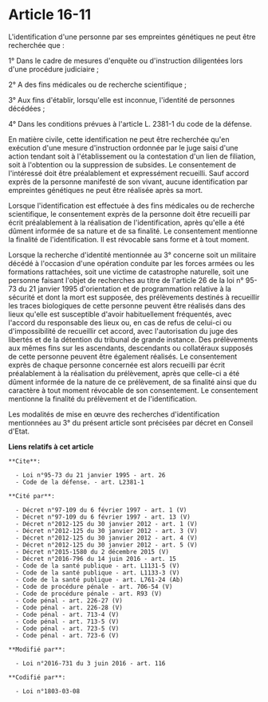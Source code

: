 # Article 16-11

L'identification d'une personne par ses empreintes génétiques ne peut être recherchée que : 

1° Dans le cadre de mesures d'enquête ou d'instruction diligentées lors d'une procédure judiciaire ; 

2° A des fins médicales ou de recherche scientifique ; 

3° Aux fins d'établir, lorsqu'elle est inconnue, l'identité de personnes décédées ;

4° Dans les conditions prévues à l'article L. 2381-1 du code de la défense.  

En matière civile, cette identification ne peut être recherchée qu'en exécution d'une mesure d'instruction ordonnée par le
juge saisi d'une action tendant soit à l'établissement ou la contestation d'un lien de filiation, soit à l'obtention ou la
suppression de subsides. Le consentement de l'intéressé doit être préalablement et expressément recueilli. Sauf accord exprès
de la personne manifesté de son vivant, aucune identification par empreintes génétiques ne peut être réalisée après sa mort. 

Lorsque l'identification est effectuée à des fins médicales ou de recherche scientifique, le consentement exprès de la
personne doit être recueilli par écrit préalablement à la réalisation de l'identification, après qu'elle a été dûment
informée de sa nature et de sa finalité. Le consentement mentionne la finalité de l'identification. Il est révocable sans
forme et à tout moment. 

Lorsque la recherche d'identité mentionnée au 3° concerne soit un militaire décédé à l'occasion d'une opération conduite par
les forces armées ou les formations rattachées, soit une victime de catastrophe naturelle, soit une personne faisant l'objet
de recherches au titre de l'article 26 de la loi n° 95-73 du 21 janvier 1995 d'orientation et de programmation relative à la
sécurité et dont la mort est supposée, des prélèvements destinés à recueillir les traces biologiques de cette personne
peuvent être réalisés dans des lieux qu'elle est susceptible d'avoir habituellement fréquentés, avec l'accord du responsable
des lieux ou, en cas de refus de celui-ci ou d'impossibilité de recueillir cet accord, avec l'autorisation du juge des
libertés et de la détention du tribunal de grande instance. Des prélèvements aux mêmes fins sur les ascendants, descendants
ou collatéraux supposés de cette personne peuvent être également réalisés. Le consentement exprès de chaque personne
concernée est alors recueilli par écrit préalablement à la réalisation du prélèvement, après que celle-ci a été dûment
informée de la nature de ce prélèvement, de sa finalité ainsi que du caractère à tout moment révocable de son consentement.
Le consentement mentionne la finalité du prélèvement et de l'identification. 

Les modalités de mise en œuvre des recherches d'identification mentionnées au 3° du présent article sont précisées par décret
en Conseil d'Etat.

**Liens relatifs à cet article**

	**Cite**:

	  - Loi n°95-73 du 21 janvier 1995 - art. 26
	  - Code de la défense. - art. L2381-1

	**Cité par**:

	  - Décret n°97-109 du 6 février 1997 - art. 1 (V)
	  - Décret n°97-109 du 6 février 1997 - art. 13 (V)
	  - Décret n°2012-125 du 30 janvier 2012 - art. 1 (V)
	  - Décret n°2012-125 du 30 janvier 2012 - art. 3 (V)
	  - Décret n°2012-125 du 30 janvier 2012 - art. 4 (V)
	  - Décret n°2012-125 du 30 janvier 2012 - art. 5 (V)
	  - Décret n°2015-1580 du 2 décembre 2015 (V)
	  - Décret n°2016-796 du 14 juin 2016 - art. 15
	  - Code de la santé publique - art. L1131-5 (V)
	  - Code de la santé publique - art. L1133-3 (V)
	  - Code de la santé publique - art. L761-24 (Ab)
	  - Code de procédure pénale - art. 706-54 (V)
	  - Code de procédure pénale - art. R93 (V)
	  - Code pénal - art. 226-27 (V)
	  - Code pénal - art. 226-28 (V)
	  - Code pénal - art. 713-4 (V)
	  - Code pénal - art. 713-5 (V)
	  - Code pénal - art. 723-5 (V)
	  - Code pénal - art. 723-6 (V)

	**Modifié par**:

	  - Loi n°2016-731 du 3 juin 2016 - art. 116

	**Codifié par**:

	  - Loi n°1803-03-08
